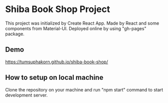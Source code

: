# Shiba Book Shop Project

This project was initialized by Create React App.
Made by React and some components from Material-UI.
Deployed online by using "gh-pages" package.

## Demo
https://tumsuphakorn.github.io/shiba-book-shop/

## How to setup on local machine

Clone the repository on your machine and run "npm start" command to start development server.
